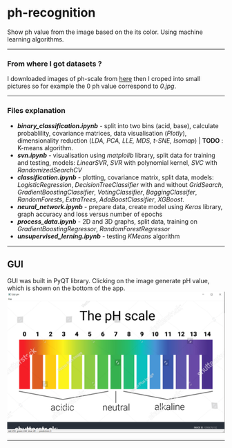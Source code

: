 # ph-recognition

Show ph value from the image based on the its color. Using machine learning algorithms.

***
### From where I got datasets ?

I downloaded images of ph-scale from [here](https://www.shutterstock.com/search/ph+scale) then I croped into small pictures so for example the 0 ph value correspond to _0.jpg_.

***
### Files explanation

* ***binary_classification.ipynb*** - split into two bins (acid, base), calculate probablility, covariance matrices, data visualisation (*Plotly*), dimensionality reduction (_LDA, PCA, LLE, MDS, t-SNE, Isomap_) | **TODO** : K-means algorithm.
* ***svn.ipynb*** - visualisation using *matplolib* library, split data for training and testing, models: *LinearSVR*, *SVR* with polynomial kernel, *SVC* with *RandomizedSearchCV*
* ***classification.ipynb*** - plotting, covariance matrix, split data, models: *LogisticRegression*, *DecisionTreeClassifier* with and without *GridSearch*, *GradientBoostingClassifier*, *VotingClassifier*, *BaggingClassifer*, *RandomForests*, *ExtraTrees*, *AdaBoostClassifier*, *XGBoost*.
* ***neural_network.ipynb*** - prepare data, create model using *Keras* library, graph accuracy and loss versus number of epochs
* ***process_data.ipynb*** - 2D and 3D graphs, split data, training on *GradientBoostingRegressor*, *RandomForestRegressor*
* ***unsupervised_lerning.ipynb*** - testing *KMeans* algorithm


***
## GUI
GUI was built in PyQT library. Clicking on the image generate pH value, which is shown on the bottom of the app.
![Screenshot](/images/screenshot.png)


***
